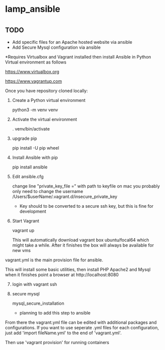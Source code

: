 # lamp_ansible
#
## TODO
* Add specific files for an Apache hosted website via ansible
* Add Secure Mysql configuration via ansible

*Requires Virtualbox and Vagrant installed then install Ansible in Python Virtual environment as follows

https://www.virtualbox.org

https://www.vagrantup.com



Once you have repository cloned locally:

1. Create a Python virtual environment
  
    python3 -m venv venv
    
2. Activate the virtual environment

    . venv/bin/activate
    
3. upgrade pip 

    pip install -U pip wheel
    
4. Install Ansible with pip

    pip install ansible
    
5. Edit ansible.cfg
    
    change line "private_key_file =" with path to keyfile
    on mac you probably only need to change the username /Users/$userName/.vagrant.d/insecure_private_key
    
    * Key should to be converted to a secure ssh key, but this is fine for development


6. Start Vagrant

    vagrant up
    
    This will automatically download vagrant box ubuntu/focal64 which might take a while.
    After it finishes the box will always be available for new vms
    
vagrant.yml is the main provision file for ansible.

This will install some basic utilities, then install PHP Apache2 and Mysql
when it finishes point a browser at http://localhost:8080

7. login with vagrant ssh
    
8. secure mysql

    mysql_secure_installation
    
    * planning to add this step to ansible


From there the vagrant.yml file can be edited with additional packages and configurations.
If you want to use seperate .yml files for each configuration, just add 'import fileName.yml'
to the end of 'vagrant.yml'.

Then use 'vagrant provision' for running containers

